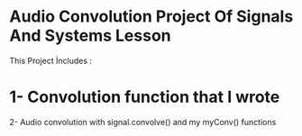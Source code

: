 # Audio Convolution Project Of Signals And Systems Lesson
This Project İncludes :
<h1>1- Convolution function that I wrote</h1>
2- Audio convolution with signal.convolve() and my myConv() functions
